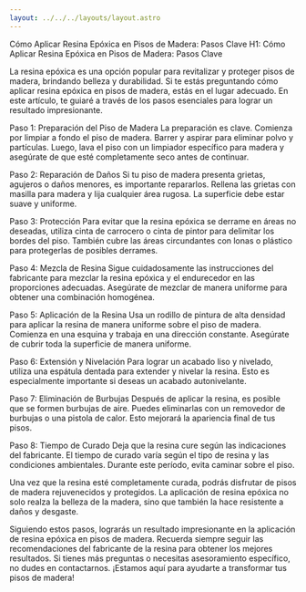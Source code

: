 ```yaml
---
layout: ../../../layouts/layout.astro
---
```


Cómo Aplicar Resina Epóxica en Pisos de Madera: Pasos Clave
H1: Cómo Aplicar Resina Epóxica en Pisos de Madera: Pasos Clave

La resina epóxica es una opción popular para revitalizar y proteger pisos de madera, brindando belleza y durabilidad. Si te estás preguntando cómo aplicar resina epóxica en pisos de madera, estás en el lugar adecuado. En este artículo, te guiaré a través de los pasos esenciales para lograr un resultado impresionante.

Paso 1: Preparación del Piso de Madera
La preparación es clave. Comienza por limpiar a fondo el piso de madera. Barrer y aspirar para eliminar polvo y partículas. Luego, lava el piso con un limpiador específico para madera y asegúrate de que esté completamente seco antes de continuar.

Paso 2: Reparación de Daños
Si tu piso de madera presenta grietas, agujeros o daños menores, es importante repararlos. Rellena las grietas con masilla para madera y lija cualquier área rugosa. La superficie debe estar suave y uniforme.

Paso 3: Protección
Para evitar que la resina epóxica se derrame en áreas no deseadas, utiliza cinta de carrocero o cinta de pintor para delimitar los bordes del piso. También cubre las áreas circundantes con lonas o plástico para protegerlas de posibles derrames.

Paso 4: Mezcla de Resina
Sigue cuidadosamente las instrucciones del fabricante para mezclar la resina epóxica y el endurecedor en las proporciones adecuadas. Asegúrate de mezclar de manera uniforme para obtener una combinación homogénea.

Paso 5: Aplicación de la Resina
Usa un rodillo de pintura de alta densidad para aplicar la resina de manera uniforme sobre el piso de madera. Comienza en una esquina y trabaja en una dirección constante. Asegúrate de cubrir toda la superficie de manera uniforme.

Paso 6: Extensión y Nivelación
Para lograr un acabado liso y nivelado, utiliza una espátula dentada para extender y nivelar la resina. Esto es especialmente importante si deseas un acabado autonivelante.

Paso 7: Eliminación de Burbujas
Después de aplicar la resina, es posible que se formen burbujas de aire. Puedes eliminarlas con un removedor de burbujas o una pistola de calor. Esto mejorará la apariencia final de tus pisos.

Paso 8: Tiempo de Curado
Deja que la resina cure según las indicaciones del fabricante. El tiempo de curado varía según el tipo de resina y las condiciones ambientales. Durante este período, evita caminar sobre el piso.

Una vez que la resina esté completamente curada, podrás disfrutar de pisos de madera rejuvenecidos y protegidos. La aplicación de resina epóxica no solo realza la belleza de la madera, sino que también la hace resistente a daños y desgaste.

Siguiendo estos pasos, lograrás un resultado impresionante en la aplicación de resina epóxica en pisos de madera. Recuerda siempre seguir las recomendaciones del fabricante de la resina para obtener los mejores resultados. Si tienes más preguntas o necesitas asesoramiento específico, no dudes en contactarnos. ¡Estamos aquí para ayudarte a transformar tus pisos de madera!
